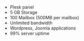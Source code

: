 - Plesk panel
- 5 GB Storage
- 100 Mailbox (500MB per mailbox)
- Unlimited bandwidth
- Wordpress, Joomla applications
- 99% server uptime